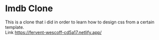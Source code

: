# Imdb Clone
This is a clone that i did in order to learn how to design css from a certain template.<br>
Link https://fervent-wescoff-cd5a17.netlify.app/

